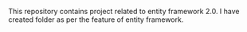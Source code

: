 This repository contains project related to entity framework 2.0. I have created folder as per the feature of entity framework.
